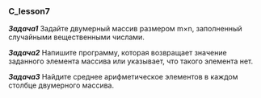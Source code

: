 ### C_lesson7
_**Задача1**_ Задайте двумерный массив размером m×n, заполненный случайными вещественными числами.

_**Задача2**_ Напишите программу, которая возвращает значение заданного элемента массива или указывает, что такого элемента нет.

_**Задача3**_ Найдите среднее арифметическое элементов в каждом столбце двумерного массива.
